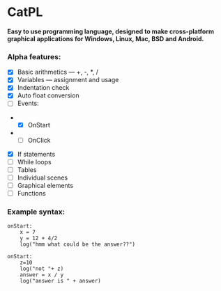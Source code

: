 # CatPL
**Easy to use programming language, designed to make cross-platform graphical applications for Windows, Linux, Mac, BSD and Android.**

### Alpha features:
- [x] Basic arithmetics — +, -, *, /
- [x] Variables — assignment and usage
- [x] Indentation check
- [x] Auto float conversion
- [ ] Events:
- -  [x] OnStart
- -  [ ] OnClick
- [x] If statements
- [ ] While loops
- [ ] Tables
- [ ] Individual scenes
- [ ] Graphical elements
- [ ] Functions

### Example syntax:
```
onStart:
    x = 7
    y = 12 + 4/2
    log("hmm what could be the answer??")

onStart:
    z=10
    log("not "+ z)
    answer = x / y
    log("answer is " + answer)
```